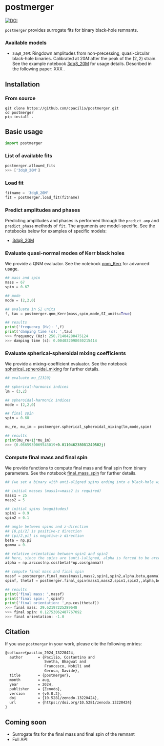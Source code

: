 # postmerger

[![DOI](https://zenodo.org/badge/DOI/10.5281/zenodo.13220424.svg)](https://zenodo.org/doi/10.5281/zenodo.13220424)

`postmerger` provides surrogate fits for binary black-hole remnants.

### Available models

- `3dq8_20M`: Ringdown amplitudes from non-precessing, quasi-circular black-hole binaries. Calibrated at $20M$ after the peak of the $(2,2)$ strain. See the example notebook [3dq8_20M](examples/3dq8_20M.ipynb) for usage details. Described in the following paper: XXX .

## Installation

### From source

```
git clone https://github.com/cpacilio/postmerger.git
cd postmerger
pip install .
```

## Basic usage

```python
import postmerger
```

### List of available fits

```python
postmerger.allowed_fits
>>> ['3dq8_20M']
```

### Load fit

```python
fitname = '3dq8_20M'
fit = postmerger.load_fit(fitname)
```

### Predict amplitudes and phases

Predicting amplitudes and phases is performed through the `predict_amp` and `predict_phase` methods of `fit`. The arguments are model-specific. See the notebooks below for examples of specific models:

- [3dq8_20M](examples/3dq8_20M.ipynb)

### Evaluate quasi-normal modes of Kerr black holes

We provide a QNM evaluator. See the notebook [qnm_Kerr](examples/qnm_Kerr.ipynb) for advanced usage.

```python
## mass and spin
mass = 67
spin = 0.67

## mode
mode = (2,2,0)

## evaluate in SI units
f, tau = postmerger.qnm_Kerr(mass,spin,mode,SI_units=True)

## results
print('frequency (Hz): ',f)
print('damping time (s): ',tau)
>>> frequency (Hz): 250.71404280475124
>>> damping time (s): 0.004032098030215414
```

### Evaluate spherical-spheroidal mixing coefficients

We provide a mixing-coefficient evaluator. See the notebook [spherical_spheroidal_mixing](examples/spherical_spheroidal_mixing.ipynb) for further details.

```python
## evaluate mu_{2320}

## spherical-harmonic indices
lm = (3,2)

## spheroidal-harmonic indices
mode = (2,2,0)

## final spin
spin = 0.68

mu_re, mu_im = postmerger.spherical_spheroidal_mixing(lm,mode,spin)

## results
print(mu_re+1j*mu_im)
>>> (0.0665939069543019+0.011046238081249502j)
```

### Compute final mass and final spin

We provide functions to compute final mass and final spin from binary parameters.  See the notebook [final_mass_spin](examples/final_mass_spin.ipynb) for further details.

```python
## (we set a binary with anti-aligned spins ending into a black-hole with final spin pointing downward)

## initial masses (mass1>=mass2 is required)
mass1 = 25
mass2 = 5

## initial spins (magnitudes)
spin1 = 0.9
spin2 = 0.1

## angle between spins and z-direction
## [0,pi/2] is positive-z direction
## [pi/2,pi] is negative-z direction
beta = np.pi
gamma = 0.

## relative orientation between spin1 and spin2
## here, since the spins are (anti-)aligned, alpha is forced to be arccos(cos(beta)*cos(gamma))
alpha = np.arccos(np.cos(beta)*np.cos(gamma))

## compute final mass and final spin
massf = postmerger.final_mass(mass1,mass2,spin1,spin2,alpha,beta,gamma)
spinf, thetaf = postmerger.final_spin(mass1,mass2,spin1,spin2,,alpha,beta,gamma,return_angle=True)

## results
print('final mass: ',massf)
print('final spin: ',spinf)
print('final orientation: ',np.cos(thetaf))
>>> final mass: 29.62197225289648
>>> final spin: 0.12753062487767092
>>> final orientation: -1.0
```

## Citation

If you use `postmerger` in your work, please cite the following entries:

```latex
@software{pacilio_2024_13220424,
  author       = {Pacilio, Costantino and
                  Swetha, Bhagwat and
                  Francesco, Nobili and
                  Gerosa, Davide},
  title        = {postmerger},
  month        = aug,
  year         = 2024,
  publisher    = {Zenodo},
  version      = {v0.0.2},
  doi          = {10.5281/zenodo.13220424},
  url          = {https://doi.org/10.5281/zenodo.13220424}
}
```

## Coming soon

- Surrogate fits for the final mass and final spin of the remnant 
- Full API